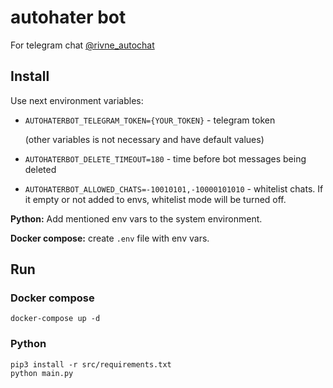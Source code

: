 # autohater bot
For telegram chat [@rivne_autochat](https://t.me/autorivne)

## Install

Use next environment variables:

* `AUTOHATERBOT_TELEGRAM_TOKEN={YOUR_TOKEN}` - telegram token

    (other variables is not necessary and have default values)

* `AUTOHATERBOT_DELETE_TIMEOUT=180` - time before bot messages being deleted
* `AUTOHATERBOT_ALLOWED_CHATS=-10010101,-10000101010` - whitelist chats. If it empty or not added to envs, whitelist mode will be turned off.

**Python:** Add mentioned env vars to the system environment.

**Docker compose:**  create `.env` file with env vars.

## Run


### Docker compose

```
docker-compose up -d
```

### Python

```
pip3 install -r src/requirements.txt
python main.py
```
